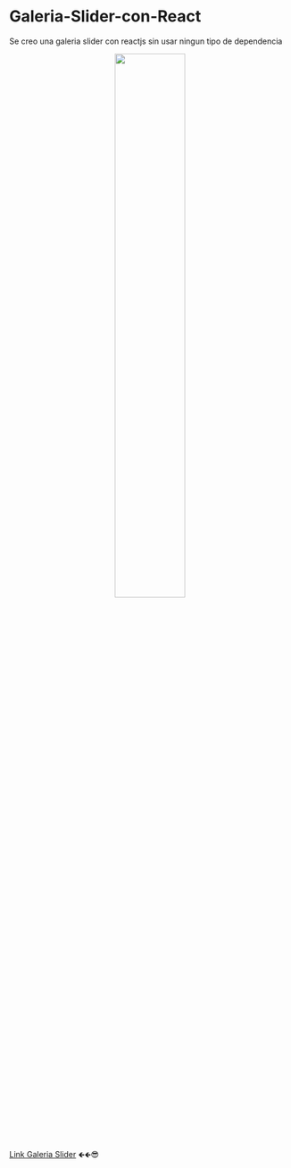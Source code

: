 # Galeria-Slider-con-React
Se creo una galeria slider con reactjs sin usar ningun tipo de dependencia

<p align="center"><img 
 src="https://miro.medium.com/max/1135/1*E5VQSUDJZ-mfc_G7NkIZIw.png" width="50%"/></p>

 [Link Galeria Slider](https://galeria-slider-con-react.netlify.app/)  🡸🡸😎
